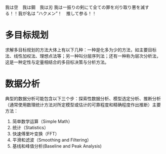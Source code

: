 我は空　我は鋼　我は刃 我は一振りの剣にて全ての罪を刈り取り悪を滅する！！我が名は ”ハクメン”！　推して参る！！

# 多目标规划
求解多目标规划的方法大体上有以下几种：一种是化多为少的方法，如主要目标法、线性加权法、理想点法等；另一种叫分层序列法；还有一种称为层次分析法，这是一种定性与定量相结合的多目标决策与分析方法。

# 数据分析
典型的数据分析可能包含以下三个步：探索性数据分析、模型选定分析、推断分析（通常使用数理统计方法对所定模型或估计的可靠程度和精确程度作出推断）主要方法：
1. 简单数学运算（Simple Math）
2. 统计（Statistics）
3. 快速傅里叶变换（FFT）
4. 平滑和滤波（Smoothing and Filtering）
5. 基线和峰值分析(Baseline and Peak Analysis)


